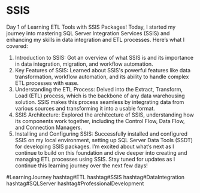 # SSIS
Day 1 of Learning ETL Tools with SSIS Packages!
Today, I started my journey into mastering SQL Server Integration Services (SSIS) and enhancing my skills in data integration and ETL processes. Here’s what I covered:
1. Introduction to SSIS:
Got an overview of what SSIS is and its importance in data integration, migration, and workflow automation.
2. Key Features of SSIS:
Learned about SSIS's powerful features like data transformation, workflow automation, and its ability to handle complex ETL processes with ease.
3. Understanding the ETL Process:
Delved into the Extract, Transform, Load (ETL) process, which is the backbone of any data warehousing solution. SSIS makes this process seamless by integrating data from various sources and transforming it into a usable format.
4. SSIS Architecture:
Explored the architecture of SSIS, understanding how its components work together, including the Control Flow, Data Flow, and Connection Managers.
5. Installing and Configuring SSIS:
Successfully installed and configured SSIS on my local environment, setting up SQL Server Data Tools (SSDT) for developing SSIS packages.
I’m excited about what’s next as I continue to build on this foundation and dive deeper into creating and managing ETL processes using SSIS.
Stay tuned for updates as I continue this learning journey over the next few days!

#LearningJourney hashtag#ETL hashtag#SSIS hashtag#DataIntegration hashtag#SQLServer hashtag#ProfessionalDevelopment
